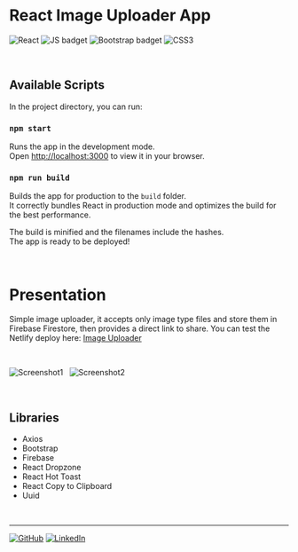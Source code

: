 # React Image Uploader App

![React](https://img.shields.io/badge/React-20232A?style=for-the-badge&logo=react&logoColor=61DAFB)
![JS badget](https://img.shields.io/badge/JavaScript-F7DF1E?style=for-the-badge&logo=javascript&logoColor=black)
![Bootstrap badget](https://img.shields.io/badge/Bootstrap-563D7C?style=for-the-badge&logo=bootstrap&logoColor=white)
![CSS3](https://img.shields.io/badge/css3-%231572B6.svg?style=for-the-badge&logo=css3&logoColor=white)

&nbsp;

## Available Scripts

In the project directory, you can run:

### `npm start`

Runs the app in the development mode.\
Open [http://localhost:3000](http://localhost:3000) to view it in your browser.

### `npm run build`

Builds the app for production to the `build` folder.\
It correctly bundles React in production mode and optimizes the build for the best performance.

The build is minified and the filenames include the hashes.\
The app is ready to be deployed!

&nbsp;

# Presentation

Simple image uploader, it accepts only image type files and store them in Firebase Firestore, then provides a direct link to share.
You can test the Netlify deploy here: [Image Uploader](https://image-uploader-tomasel.netlify.app/)

&nbsp;

![Screenshot1](https://i.ibb.co/zf7tK4p/1.jpg)
&nbsp;
![Screenshot2](https://i.ibb.co/7QnK9CK/2.jpg)
&nbsp;


&nbsp;

## Libraries

- Axios
- Bootstrap
- Firebase
- React Dropzone
- React Hot Toast
- React Copy to Clipboard
- Uuid


&nbsp;

---

[![GitHub](https://img.shields.io/badge/github-%23121011.svg?style=for-the-badge&logo=github&logoColor=white)](https://github.com/GTomasel)
[![LinkedIn](https://img.shields.io/badge/linkedin-%230077B5.svg?style=for-the-badge&logo=linkedin&logoColor=white)](https://www.linkedin.com/in/gabrieltomasel/)



